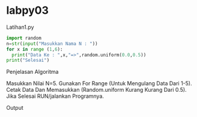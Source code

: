 # labpy03

Latihan1.py
```Python
import random
n=str(input("Masukkan Nama N : "))
for x in range (1,6):
  print("Data Ke : ",x,"=>",random.uniform(0.0,0.5))
print("Selesai")
```

Penjelasan Algoritma

Masukkan Nilai N=5.
Gunakan For Range (Untuk Mengulang Data Dari 1-5).
Cetak Data Dan Memasukkan (Random.uniform Kurang Kurang Dari 0.5).
Jika Selesai RUN/jalankan Programnya.

Output
